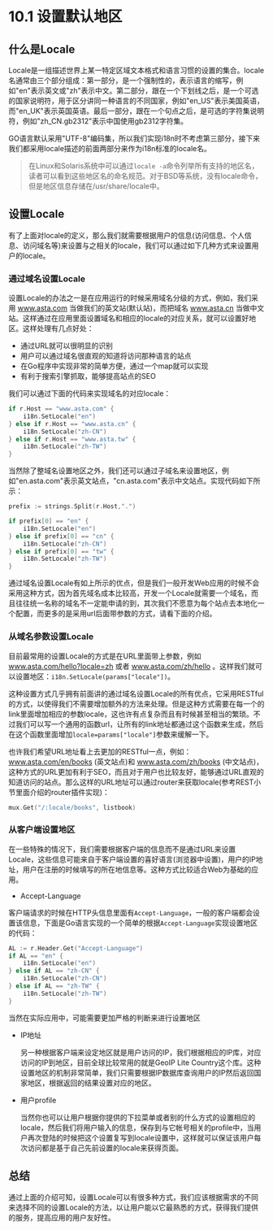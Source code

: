 # 10.1 设置默认地区

## 什么是Locale

Locale是一组描述世界上某一特定区域文本格式和语言习惯的设置的集合。locale名通常由三个部分组成：第一部分，是一个强制性的，表示语言的缩写，例如"en"表示英文或"zh"表示中文。第二部分，跟在一个下划线之后，是一个可选的国家说明符，用于区分讲同一种语言的不同国家，例如"en_US"表示美国英语，而"en_UK"表示英国英语。最后一部分，跟在一个句点之后，是可选的字符集说明符，例如"zh_CN.gb2312"表示中国使用gb2312字符集。

GO语言默认采用"UTF-8"编码集，所以我们实现i18n时不考虑第三部分，接下来我们都采用locale描述的前面两部分来作为i18n标准的locale名。


>在Linux和Solaris系统中可以通过`locale -a`命令列举所有支持的地区名，读者可以看到这些地区名的命名规范。对于BSD等系统，没有locale命令，但是地区信息存储在/usr/share/locale中。

## 设置Locale

有了上面对locale的定义，那么我们就需要根据用户的信息(访问信息、个人信息、访问域名等)来设置与之相关的locale，我们可以通过如下几种方式来设置用户的locale。

### 通过域名设置Locale

设置Locale的办法之一是在应用运行的时候采用域名分级的方式，例如，我们采用 www.asta.com 当做我们的英文站(默认站)，而把域名 www.asta.cn 当做中文站。这样通过在应用里面设置域名和相应的locale的对应关系，就可以设置好地区。这样处理有几点好处：

- 通过URL就可以很明显的识别
- 用户可以通过域名很直观的知道将访问那种语言的站点
- 在Go程序中实现非常的简单方便，通过一个map就可以实现
- 有利于搜索引擎抓取，能够提高站点的SEO

我们可以通过下面的代码来实现域名的对应locale：

```Go
if r.Host == "www.asta.com" {
	i18n.SetLocale("en")
} else if r.Host == "www.asta.cn" {
	i18n.SetLocale("zh-CN")
} else if r.Host == "www.asta.tw" {
	i18n.SetLocale("zh-TW")
}
```

当然除了整域名设置地区之外，我们还可以通过子域名来设置地区，例如"en.asta.com"表示英文站点，"cn.asta.com"表示中文站点。实现代码如下所示：

```Go
prefix := strings.Split(r.Host,".")

if prefix[0] == "en" {
	i18n.SetLocale("en")
} else if prefix[0] == "cn" {
	i18n.SetLocale("zh-CN")
} else if prefix[0] == "tw" {
	i18n.SetLocale("zh-TW")
}
```

通过域名设置Locale有如上所示的优点，但是我们一般开发Web应用的时候不会采用这种方式，因为首先域名成本比较高，开发一个Locale就需要一个域名，而且往往统一名称的域名不一定能申请的到，其次我们不愿意为每个站点去本地化一个配置，而更多的是采用url后面带参数的方式，请看下面的介绍。

### 从域名参数设置Locale

目前最常用的设置Locale的方式是在URL里面带上参数，例如 www.asta.com/hello?locale=zh 或者 www.asta.com/zh/hello 。这样我们就可以设置地区：`i18n.SetLocale(params["locale"])`。

这种设置方式几乎拥有前面讲的通过域名设置Locale的所有优点，它采用RESTful的方式，以使得我们不需要增加额外的方法来处理。但是这种方式需要在每一个的link里面增加相应的参数locale，这也许有点复杂而且有时候甚至相当的繁琐。不过我们可以写一个通用的函数url，让所有的link地址都通过这个函数来生成，然后在这个函数里面增加`locale=params["locale"]`参数来缓解一下。

也许我们希望URL地址看上去更加的RESTful一点，例如：www.asta.com/en/books (英文站点)和 www.asta.com/zh/books (中文站点)，这种方式的URL更加有利于SEO，而且对于用户也比较友好，能够通过URL直观的知道访问的站点。那么这样的URL地址可以通过router来获取locale(参考REST小节里面介绍的router插件实现)：

```Go
mux.Get("/:locale/books", listbook)
```

### 从客户端设置地区

在一些特殊的情况下，我们需要根据客户端的信息而不是通过URL来设置Locale，这些信息可能来自于客户端设置的喜好语言(浏览器中设置)，用户的IP地址，用户在注册的时候填写的所在地信息等。这种方式比较适合Web为基础的应用。

- Accept-Language

客户端请求的时候在HTTP头信息里面有`Accept-Language`，一般的客户端都会设置该信息，下面是Go语言实现的一个简单的根据`Accept-Language`实现设置地区的代码：

```Go
AL := r.Header.Get("Accept-Language")
if AL == "en" {
	i18n.SetLocale("en")
} else if AL == "zh-CN" {
	i18n.SetLocale("zh-CN")
} else if AL == "zh-TW" {
	i18n.SetLocale("zh-TW")
}
```

当然在实际应用中，可能需要更加严格的判断来进行设置地区

- IP地址

  另一种根据客户端来设定地区就是用户访问的IP，我们根据相应的IP库，对应访问的IP到地区，目前全球比较常用的就是GeoIP Lite Country这个库。这种设置地区的机制非常简单，我们只需要根据IP数据库查询用户的IP然后返回国家地区，根据返回的结果设置对应的地区。

- 用户profile

  当然你也可以让用户根据你提供的下拉菜单或者别的什么方式的设置相应的locale，然后我们将用户输入的信息，保存到与它帐号相关的profile中，当用户再次登陆的时候把这个设置复写到locale设置中，这样就可以保证该用户每次访问都是基于自己先前设置的locale来获得页面。

## 总结

通过上面的介绍可知，设置Locale可以有很多种方式，我们应该根据需求的不同来选择不同的设置Locale的方法，以让用户能以它最熟悉的方式，获得我们提供的服务，提高应用的用户友好性。
